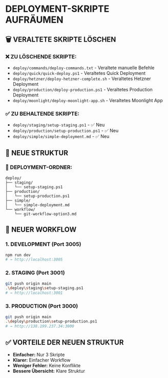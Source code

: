 # DEPLOYMENT-SKRIPTE AUFRÄUMEN

## 🗑️ VERALTETE SKRIPTE LÖSCHEN

### ❌ ZU LÖSCHENDE SKRIPTE:
- `deploy/commands/deploy-commands.txt` - Veraltete manuelle Befehle
- `deploy/quick/quick-deploy.ps1` - Veraltetes Quick Deployment
- `deploy/hetzner/deploy-hetzner-complete.sh` - Veraltetes Hetzner Deployment
- `deploy/production/deploy-production.ps1` - Veraltetes Production Deployment
- `deploy/moonlight/deploy-moonlight-app.sh` - Veraltetes Moonlight App

### ✅ ZU BEHALTENDE SKRIPTE:
- `deploy/staging/setup-staging.ps1` - ✅ Neu
- `deploy/production/setup-production.ps1` - ✅ Neu
- `deploy/simple/simple-deployment.md` - ✅ Neu

## 🎯 NEUE STRUKTUR

### 📁 DEPLOYMENT-ORDNER:
```
deploy/
├── staging/
│   └── setup-staging.ps1
├── production/
│   └── setup-production.ps1
├── simple/
│   └── simple-deployment.md
└── workflow/
    └── git-workflow-option3.md
```

## 🚀 NEUER WORKFLOW

### 1. DEVELOPMENT (Port 3005)
```bash
npm run dev
# → http://localhost:3005
```

### 2. STAGING (Port 3001)
```bash
git push origin main
.\deploy\staging\setup-staging.ps1
# → http://localhost:3001
```

### 3. PRODUCTION (Port 3000)
```bash
git push origin main
.\deploy\production\setup-production.ps1
# → http://138.199.237.34:3000
```

## ✅ VORTEILE DER NEUEN STRUKTUR

- **Einfacher:** Nur 3 Skripte
- **Klarer:** Einfacher Workflow
- **Weniger Fehler:** Keine Konflikte
- **Bessere Übersicht:** Klare Struktur
